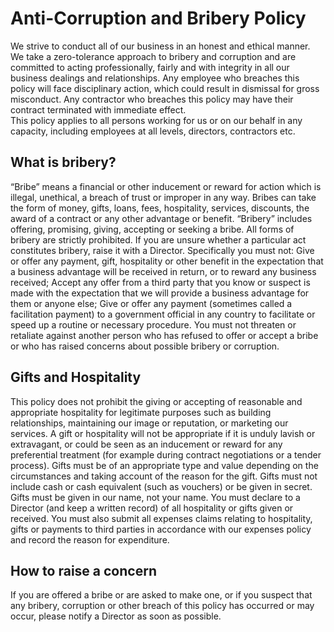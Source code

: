 # Anti-Corruption and Bribery Policy
We strive to conduct all of our business in an honest and ethical manner.  We take a zero-tolerance approach to bribery and corruption and are committed to acting professionally, fairly and with integrity in all our business dealings and relationships.  Any employee who breaches this policy will face disciplinary action, which could result in dismissal for gross misconduct.  Any contractor who breaches this policy may have their contract terminated with immediate effect.  
This policy applies to all persons working for us or on our behalf in any capacity, including employees at all levels, directors, contractors etc. 

## What is bribery?
“Bribe” means a financial or other inducement or reward for action which is illegal, unethical, a breach of trust or improper in any way.  Bribes can take the form of money, gifts, loans, fees, hospitality, services, discounts, the award of a contract or any other advantage or benefit. “Bribery” includes offering, promising, giving, accepting or seeking a bribe. 
All forms of bribery are strictly prohibited.  If you are unsure whether a particular act constitutes bribery, raise it with a Director.
Specifically you must not:
Give or offer any payment, gift, hospitality or other benefit in the expectation that a business advantage will be received in return, or to reward any business received; 
Accept any offer from a third party that you know or suspect is made with the expectation that we will provide a business advantage for them or anyone else; 
Give or offer any payment (sometimes called a facilitation payment) to a government official in any country to facilitate or speed up a routine or necessary procedure. 
You must not threaten or retaliate against another person who has refused to offer or accept a bribe or who has raised concerns about possible bribery or corruption. 

## Gifts and Hospitality
This policy does not prohibit the giving or accepting of reasonable and appropriate hospitality for legitimate purposes such as building relationships, maintaining our image or reputation, or marketing our services. 
A gift or hospitality will not be appropriate if it is unduly lavish or extravagant, or could be seen as an inducement or reward for any preferential treatment (for example during contract negotiations or a tender process). 
Gifts must be of an appropriate type and value depending on the circumstances and taking account of the reason for the gift.  Gifts must not include cash or cash equivalent (such as vouchers) or be given in secret.  Gifts must be given in our name, not your name. 
You must declare to a Director (and keep a written record) of all hospitality or gifts given or received.  You must also submit all expenses claims relating to hospitality, gifts or payments to third parties in accordance with our expenses policy and record the reason for expenditure. 

## How to raise a concern
If you are offered a bribe or are asked to make one, or if you suspect that any bribery, corruption or other breach of this policy has occurred or may occur, please notify a Director as soon as possible. 

